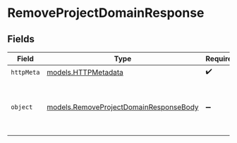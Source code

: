 # RemoveProjectDomainResponse


## Fields

| Field                                                                                  | Type                                                                                   | Required                                                                               | Description                                                                            |
| -------------------------------------------------------------------------------------- | -------------------------------------------------------------------------------------- | -------------------------------------------------------------------------------------- | -------------------------------------------------------------------------------------- |
| `httpMeta`                                                                             | [models.HTTPMetadata](../models/httpmetadata.md)                                       | :heavy_check_mark:                                                                     | N/A                                                                                    |
| `object`                                                                               | [models.RemoveProjectDomainResponseBody](../models/removeprojectdomainresponsebody.md) | :heavy_minus_sign:                                                                     | The domain was succesfully removed from the project                                    |